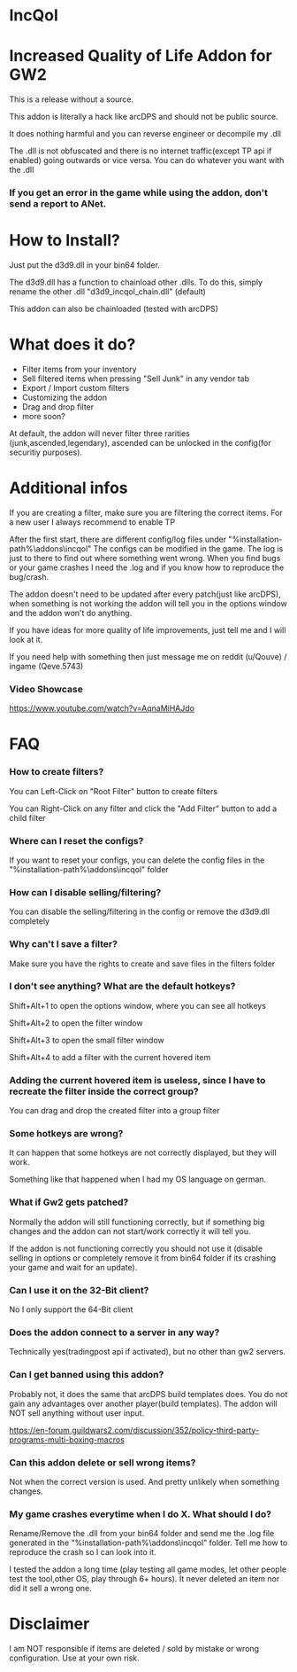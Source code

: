# IncQol
# Increased Quality of Life Addon for GW2

This is a release without a source.

This addon is literally a hack like arcDPS and should not be public source.

It does nothing harmful and you can reverse engineer or decompile my .dll

The .dll is not obfuscated and there is no internet traffic(except TP api if enabled) going outwards or vice versa.
You can do whatever you want with the .dll

### If you get an error in the game while using the addon, don't send a report to ANet. 

# How to Install?

Just put the d3d9.dll in your bin64 folder.

The d3d9.dll has a function to chainload other .dlls. To do this, simply rename the other .dll "d3d9_incqol_chain.dll" (default)

This addon can also be chainloaded (tested with arcDPS)

# What does it do?

- Filter items from your inventory
- Sell filtered items when pressing "Sell Junk" in any vendor tab
- Export / Import custom filters
- Customizing the addon
- Drag and drop filter
- more soon?

At default, the addon will never filter three rarities (junk,ascended,legendary), ascended can be unlocked in the config(for securitiy purposes).

# Additional infos

If you are creating a filter, make sure you are filtering the correct items. For a new user I always recommend to enable TP 

After the first start, there are different config/log files under "%installation-path%\addons\incqol\"
The configs can be modified in the game.
The log is just to there to find out where something went wrong.
When you find bugs or your game crashes I need the .log and if you know how to reproduce the bug/crash.

The addon doesn't need to be updated after every patch(just like arcDPS), when something is not working the addon will tell you in the options window and the addon won't do anything.

If you have ideas for more quality of life improvements, just tell me and I will look at it.

If you need help with something then just message me on reddit (u/Qouve) / ingame (Qeve.5743)

### Video Showcase

https://www.youtube.com/watch?v=AqnaMiHAJdo

# FAQ
### How to create filters?
You can Left-Click on "Root Filter" button to create filters 

You can Right-Click on any filter and click the "Add Filter" button to add a child filter

### Where can I reset the configs?
If you want to reset your configs, you can delete the config files in the "%installation-path%\addons\incqol\" folder

### How can I disable selling/filtering?
You can disable the selling/filtering in the config or remove the d3d9.dll completely

### Why can't I save a filter?
Make sure you have the rights to create and save files in the filters folder

### I don't see anything? What are the default hotkeys?
Shift+Alt+1 to open the options window, where you can see all hotkeys

Shift+Alt+2 to open the filter window

Shift+Alt+3 to open the small filter window

Shift+Alt+4 to add a filter with the current hovered item

### Adding the current hovered item is useless, since I have to recreate the filter inside the correct group?

You can drag and drop the created filter into a group filter

### Some hotkeys are wrong?
It can happen that some hotkeys are not correctly displayed, but they will work.

Something like that happened when I had my OS language on german.

### What if Gw2 gets patched?
Normally the addon will still functioning correctly, but if something big changes and the addon can not start/work correctly it will tell you.

If the addon is not functioning correctly you should not use it (disable selling in options or completely remove it from bin64 folder if its crashing your game and wait for an update).

### Can I use it on the 32-Bit client?
No I only support the 64-Bit client

### Does the addon connect to a server in any way?
Technically yes(tradingpost api if activated), but no other than gw2 servers.

### Can I get banned using this addon?
Probably not, it does the same that arcDPS build templates does. 
You do not gain any advantages over another player(build templates). 
The addon will NOT sell anything without user input.

https://en-forum.guildwars2.com/discussion/352/policy-third-party-programs-multi-boxing-macros

### Can this addon delete or sell wrong items?
Not when the correct version is used. And pretty unlikely when something changes.

### My game crashes everytime when I do X. What should I do?
Rename/Remove the .dll from your bin64 folder and send me the .log file generated in the "%installation-path%\addons\incqol\" folder. Tell me how to reproduce the crash so I can look into it.

I tested the addon a long time (play testing all game modes, let other people test the tool,other OS, play through 6+ hours).
It never deleted an item nor did it sell a wrong one.

# Disclaimer
I am NOT responsible if items are deleted / sold by mistake or wrong configuration. Use at your own risk.
